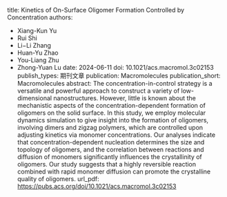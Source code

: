 title: Kinetics of On-Surface Oligomer Formation Controlled by Concentration
authors:
- Xiang-Kun Yu
- Rui Shi
- Li−Li Zhang
- Huan-Yu Zhao
- You-Liang Zhu
- Zhong-Yuan Lu
date: 2024-06-11
doi: 10.1021/acs.macromol.3c02153
publish_types: 期刊文章
publication: Macromolecules
publication_short: Macromolecules
abstract: The concentration-in-control strategy is a versatile and  powerful approach to construct a variety of low-dimensional  nanostructures. However, little is known about the mechanistic aspects  of the concentration-dependent formation of oligomers on the solid  surface. In this study, we employ molecular dynamics simulation to give  insight into the formation of oligomers, involving dimers and zigzag  polymers, which are controlled upon adjusting kinetics via monomer  concentrations. Our analyses indicate that concentration-dependent  nucleation determines the size and topology of oligomers, and the  correlation between reactions and diffusion of monomers significantly  influences the crystallinity of oligomers. Our study suggests that a  highly reversible reaction combined with rapid monomer diffusion can  promote the crystalline quality of oligomers.
url_pdf: https://pubs.acs.org/doi/10.1021/acs.macromol.3c02153
